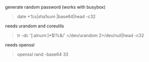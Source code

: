generate random password (works with busybox)

> date +%s|sha1sum |base64|head -c32

needs urandom and coreutils

> tr -dc '[:alnum:]*$!%&/' </dev/urandom 2>/dev/null|head -c32

needs openssl

> openssl rand -base64 33
